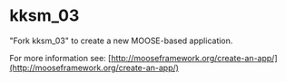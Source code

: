 kksm_03
=====

"Fork kksm_03" to create a new MOOSE-based application.

For more information see: [http://mooseframework.org/create-an-app/](http://mooseframework.org/create-an-app/)
